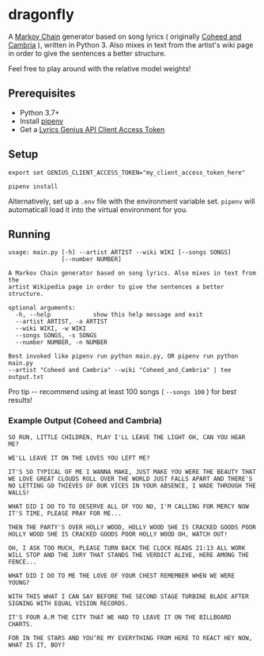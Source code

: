 # dragonfly

A [Markov Chain](https://en.wikipedia.org/wiki/Markov_chain) generator based on song lyrics ( originally [Coheed and Cambria](https://www.coheedandcambria.com) ), written in Python 3. Also mixes in text from the artist's wiki page in order to give the sentences a better structure.

Feel free to play around with the relative model weights!

## Prerequisites

- Python 3.7+
- Install [pipenv](https://pypi.org/project/pipenv/)
- Get a [Lyrics Genius API Client Access Token](http://genius.com/api-clients)

## Setup

```
export set GENIUS_CLIENT_ACCESS_TOKEN="my_client_access_token_here"

pipenv install
```

Alternatively, set up a `.env` file with the environment variable set. `pipenv` will automaticall load it into the virtual environment for you.

## Running

```
usage: main.py [-h] --artist ARTIST --wiki WIKI [--songs SONGS]
               [--number NUMBER]

A Markov Chain generator based on song lyrics. Also mixes in text from the
artist Wikipedia page in order to give the sentences a better structure.

optional arguments:
  -h, --help            show this help message and exit
  --artist ARTIST, -a ARTIST
  --wiki WIKI, -w WIKI
  --songs SONGS, -s SONGS
  --number NUMBER, -n NUMBER

Best invoked like pipenv run python main.py, OR pipenv run python main.py
--artist "Coheed and Cambria" --wiki "Coheed_and_Cambria" | tee output.txt
```

Pro tip -- recommend using at least 100 songs ( `--songs 100` ) for best results!

### Example Output (Coheed and Cambria)

```
SO RUN, LITTLE CHILDREN, PLAY I'LL LEAVE THE LIGHT OH, CAN YOU HEAR ME?

WE'LL LEAVE IT ON THE LOVES YOU LEFT ME?

IT'S SO TYPICAL OF ME I WANNA MAKE, JUST MAKE YOU WERE THE BEAUTY THAT WE LOVE GREAT CLOUDS ROLL OVER THE WORLD JUST FALLS APART AND THERE'S NO LETTING GO THIEVES OF OUR VICES IN YOUR ABSENCE, I WADE THROUGH THE WALLS!

WHAT DID I DO TO TO DESERVE ALL OF YOU NO, I'M CALLING FOR MERCY NOW IT'S TIME, PLEASE PRAY FOR ME...

THEN THE PARTY'S OVER HOLLY WOOD, HOLLY WOOD SHE IS CRACKED GOODS POOR HOLLY WOOD SHE IS CRACKED GOODS POOR HOLLY WOOD OH, WATCH OUT!

OH, I ASK TOO MUCH, PLEASE TURN BACK THE CLOCK READS 21:13 ALL WORK WILL STOP AND THE JURY THAT STANDS THE VERDICT ALIVE, HERE AMONG THE FENCE...

WHAT DID I DO TO ME THE LOVE OF YOUR CHEST REMEMBER WHEN WE WERE YOUNG?

WITH THIS WHAT I CAN SAY BEFORE THE SECOND STAGE TURBINE BLADE AFTER SIGNING WITH EQUAL VISION RECORDS.

IT'S FOUR A.M THE CITY THAT WE HAD TO LEAVE IT ON THE BILLBOARD CHARTS.

FOR IN THE STARS AND YOU’RE MY EVERYTHING FROM HERE TO REACT HEY NOW, WHAT IS IT, BOY?
```

